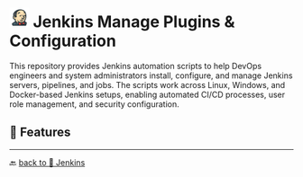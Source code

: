 # <img src="../../Assets/pics/icons8-jenkins-48.svg" width="35"> Jenkins Manage  Plugins & Configuration

This repository provides Jenkins automation scripts to help DevOps engineers and system administrators install, configure, and manage Jenkins servers, pipelines, and jobs. The scripts work across Linux, Windows, and Docker-based Jenkins setups, enabling automated CI/CD processes, user role management, and security configuration.

## 🚀 Features

---

🔙 [back to 📂 Jenkins](../)
